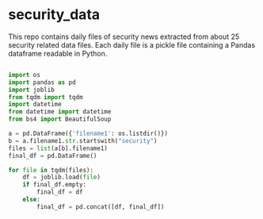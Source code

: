 # security_data

This repo contains daily files of security news extracted from about 25 security related data files.  Each daily file is a pickle file containing a Pandas dataframe readable in Python.  

```python

import os
import pandas as pd
import joblib
from tqdm import tqdm
import datetime
from datetime import datetime
from bs4 import BeautifulSoup

a = pd.DataFrame({'filename1': os.listdir()})
b = a.filename1.str.startswith("security")
files = list(a[b].filename1)
final_df = pd.DataFrame()

for file in tqdm(files):
    df = joblib.load(file)
    if final_df.empty:
        final_df = df
    else:
        final_df = pd.concat([df, final_df])
```
